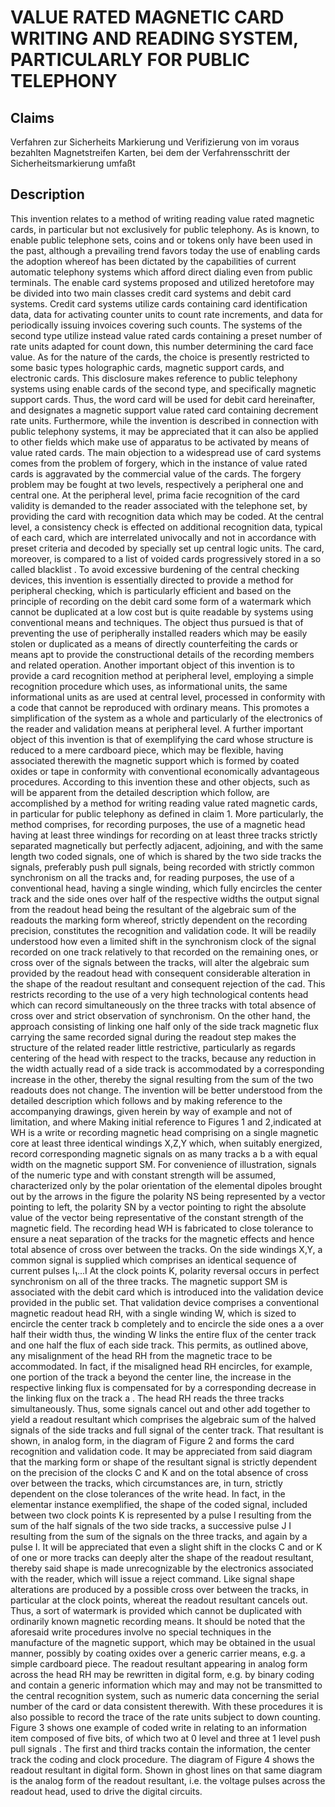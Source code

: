 # VALUE RATED MAGNETIC CARD WRITING AND READING SYSTEM, PARTICULARLY FOR PUBLIC TELEPHONY

## Claims
Verfahren zur Sicherheits Markierung und Verifizierung von im voraus bezahlten Magnetstreifen Karten, bei dem der Verfahrensschritt der Sicherheitsmarkierung umfaßt

## Description
This invention relates to a method of writing reading value rated magnetic cards, in particular but not exclusively for public telephony. As is known, to enable public telephone sets, coins and or tokens only have been used in the past, although a prevailing trend favors today the use of enabling cards the adoption whereof has been dictated by the capabilities of current automatic telephony systems which afford direct dialing even from public terminals. The enable card systems proposed and utilized heretofore may be divided into two main classes credit card systems and debit card systems. Credit card systems utilize cards containing card identification data, data for activating counter units to count rate increments, and data for periodically issuing invoices covering such counts. The systems of the second type utilize instead value rated cards containing a preset number of rate units adapted for count down, this number determining the card face value. As for the nature of the cards, the choice is presently restricted to some basic types holographic cards, magnetic support cards, and electronic cards. This disclosure makes reference to public telephony systems using enable cards of the second type, and specifically magnetic support cards. Thus, the word card will be used for debit card hereinafter, and designates a magnetic support value rated card containing decrement rate units. Furthermore, while the invention is described in connection with public telephony systems, it may be appreciated that it can also be applied to other fields which make use of apparatus to be activated by means of value rated cards. The main objection to a widespread use of card systems comes from the problem of forgery, which in the instance of value rated cards is aggravated by the commercial value of the cards. The forgery problem may be fought at two levels, respectively a peripheral one and central one. At the peripheral level, prima facie recognition of the card validity is demanded to the reader associated with the telephone set, by providing the card with recognition data which may be coded. At the central level, a consistency check is effected on additional recognition data, typical of each card, which are interrelated univocally and not in accordance with preset criteria and decoded by specially set up central logic units. The card, moreover, is compared to a list of voided cards progressively stored in a so called blacklist . To avoid excessive burdening of the central checking devices, this invention is essentially directed to provide a method for peripheral checking, which is particularly efficient and based on the principle of recording on the debit card some form of a watermark which cannot be duplicated at a low cost but is quite readable by systems using conventional means and techniques. The object thus pursued is that of preventing the use of peripherally installed readers which may be easily stolen or duplicated as a means of directly counterfeiting the cards or means apt to provide the constructional details of the recording members and related operation. Another important object of this invention is to provide a card recognition method at peripheral level, employing a simple recognition procedure which uses, as informational units, the same informational units as are used at central level, processed in conformity with a code that cannot be reproduced with ordinary means. This promotes a simplification of the system as a whole and particularly of the electronics of the reader and validation means at peripheral level. A further important object of this invention is that of exemplifying the card whose structure is reduced to a mere cardboard piece, which may be flexible, having associated therewith the magnetic support which is formed by coated oxides or tape in conformity with conventional economically advantageous procedures. According to this invention these and other objects, such as will be apparent from the detailed description which follow, are accomplished by a method for writing reading value rated magnetic cards, in particular for public telephony as defined in claim 1. More particularly, the method comprises, for recording purposes, the use of a magnetic head having at least three windings for recording on at least three tracks strictly separated magnetically but perfectly adjacent, adjoining, and with the same length two coded signals, one of which is shared by the two side tracks the signals, preferably push pull signals, being recorded with strictly common synchronism on all the tracks and, for reading purposes, the use of a conventional head, having a single winding, which fully encircles the center track and the side ones over half of the respective widths the output signal from the readout head being the resultant of the algebraic sum of the readouts the marking form whereof, strictly dependent on the recording precision, constitutes the recognition and validation code. It will be readily understood how even a limited shift in the synchronism clock of the signal recorded on one track relatively to that recorded on the remaining ones, or cross over of the signals between the tracks, will alter the algebraic sum provided by the readout head with consequent considerable alteration in the shape of the readout resultant and consequent rejection of the cad. This restricts recording to the use of a very high technological contents head which can record simultaneously on the three tracks with total absence of cross over and strict observation of synchronism. On the other hand, the approach consisting of linking one half only of the side track magnetic flux carrying the same recorded signal during the readout step makes the structure of the related reader little restrictive, particularly as regards centering of the head with respect to the tracks, because any reduction in the width actually read of a side track is accommodated by a corresponding increase in the other, thereby the signal resulting from the sum of the two readouts does not change. The invention will be better understood from the detailed description which follows and by making reference to the accompanying drawings, given herein by way of example and not of limitation, and where Making initial reference to Figures 1 and 2,indicated at WH is a write or recording magnetic head comprising on a single magnetic core at least three identical windings X,Z,Y which, when suitably energized, record corresponding magnetic signals on as many tracks a b a with equal width on the magnetic support SM. For convenience of illustration, signals of the numeric type and with constant strength will be assumed, characterized only by the polar orientation of the elemental dipoles brought out by the arrows in the figure the polarity NS being represented by a vector pointing to left, the polarity SN by a vector pointing to right the absolute value of the vector being representative of the constant strength of the magnetic field. The recording head WH is fabricated to close tolerance to ensure a neat separation of the tracks for the magnetic effects and hence total absence of cross over between the tracks. On the side windings X,Y, a common signal is supplied which comprises an identical sequence of current pulses I₁...I At the clock points K, polarity reversal occurs in perfect synchronism on all of the three tracks. The magnetic support SM is associated with the debit card which is introduced into the validation device provided in the public set. That validation device comprises a conventional magnetic readout head RH, with a single winding W, which is sized to encircle the center track b completely and to encircle the side ones a a over half their width thus, the winding W links the entire flux of the center track and one half the flux of each side track. This permits, as outlined above, any misalignment of the head RH from the magnetic trace to be accommodated. In fact, if the misaligned head RH encircles, for example, one portion of the track a beyond the center line, the increase in the respective linking flux is compensated for by a corresponding decrease in the linking flux on the track a . The head RH reads the three tracks simultaneously. Thus, some signals cancel out and other add together to yield a readout resultant which comprises the algebraic sum of the halved signals of the side tracks and full signal of the center track. That resultant is shown, in analog form, in the diagram of Figure 2 and forms the card recognition and validation code. It may be appreciated from said diagram that the marking form or shape of the resultant signal is strictly dependent on the precision of the clocks C and K and on the total absence of cross over between the tracks, which circumstances are, in turn, strictly dependent on the close tolerances of the write head. In fact, in the elementar instance exemplified, the shape of the coded signal, included between two clock points K is represented by a pulse I resulting from the sum of the half signals of the two side tracks, a successive pulse J I resulting from the sum of the signals on the three tracks, and again by a pulse I. It will be appreciated that even a slight shift in the clocks C and or K of one or more tracks can deeply alter the shape of the readout resultant, thereby said shape is made unrecognizable by the electronics associated with the reader, which will issue a reject command. Like signal shape alterations are produced by a possible cross over between the tracks, in particular at the clock points, whereat the readout resultant cancels out. Thus, a sort of watermark is provided which cannot be duplicated with ordinarily known magnetic recording means. It should be noted that the aforesaid write procedures involve no special techniques in the manufacture of the magnetic support, which may be obtained in the usual manner, possibly by coating oxides over a generic carrier means, e.g. a simple cardboard piece. The readout resultant appearing in analog form across the head RH may be rewritten in digital form, e.g. by binary coding and contain a generic information which may and may not be transmitted to the central recognition system, such as numeric data concerning the serial number of the card or data consistent therewith. With these procedures it is also possible to record the trace of the rate units subject to down counting. Figure 3 shows one example of coded write in relating to an information item composed of five bits, of which two at 0 level and three at 1 level push pull signals . The first and third tracks contain the information, the center track the coding and clock procedure. The diagram of Figure 4 shows the readout resultant in digital form. Shown in ghost lines on that same diagram is the analog form of the readout resultant, i.e. the voltage pulses across the readout head, used to drive the digital circuits.